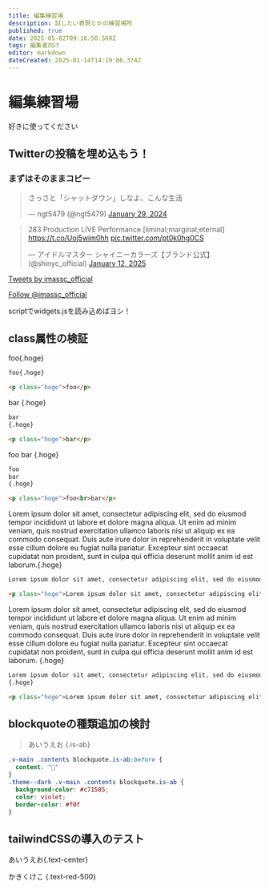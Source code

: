 ```yaml
---
title: 編集練習場
description: 試したい表現とかの練習場所
published: true
date: 2025-05-02T09:16:50.560Z
tags: 編集者向け
editor: markdown
dateCreated: 2025-01-14T14:19:06.374Z
---
```


# 編集練習場
好きに使ってください

## Twitterの投稿を埋め込もう！

### まずはそのままコピー

<blockquote class="twitter-tweet" data-theme="dark" data-dnt="true"><p lang="ja" dir="ltr">さっさと「シャットダウン」しなよ、こんな生活</p>&mdash; ngt5479 (@ngt5479) <a href="https://twitter.com/ngt5479/status/1751960924234330207?ref_src=twsrc%5Etfw">January 29, 2024</a></blockquote>

<blockquote class="twitter-tweet" data-theme="dark" data-dnt="true" data-media-max-width="560">
  <p lang="ja" dir="ltr">283 Production LIVE Performance [liminal;marginal;eternal]
    <a href="https://t.co/Uoj5wim0hh">https://t.co/Uoj5wim0hh</a>
    <a href="https://t.co/pt0k0hg0CS">pic.twitter.com/pt0k0hg0CS</a>
  </p>
  &mdash; アイドルマスター シャイニーカラーズ【ブランド公式】(@shinyc_official) 
  <a href="https://twitter.com/shinyc_official/status/1878355175469113483?ref_src=twsrc%5Etfw">January 12, 2025</a>
</blockquote>

<a class="twitter-timeline" data-lang="ja" data-dnt="true" data-width="500" data-height="900" data-theme="dark" href="https://twitter.com/imassc_official?ref_src=twsrc%5Etfw">Tweets by imassc_official</a>

<a href="https://x.com/imassc_official?ref_src=twsrc%5Etfw" class="twitter-follow-button" data-lang="ja" data-dnt="true" data-show-count="false">Follow @imassc_official</a>

scriptでwidgets.jsを読み込めばヨシ！

## class属性の検証

foo{.hoge}
```md
foo{.hoge}
```
```html
<p class="hoge">foo</p>
```

bar
{.hoge}
```md
bar
{.hoge}
```
```html
<p class="hoge">bar</p>
```

foo
bar
{.hoge}
```md
foo
bar
{.hoge}
```
```html
<p class="hoge">foo<br>bar</p>
```

Lorem ipsum dolor sit amet, consectetur adipiscing elit, sed do eiusmod tempor incididunt ut labore et dolore magna aliqua. Ut enim ad minim veniam, quis nostrud exercitation ullamco laboris nisi ut aliquip ex ea commodo consequat. Duis aute irure dolor in reprehenderit in voluptate velit esse cillum dolore eu fugiat nulla pariatur. Excepteur sint occaecat cupidatat non proident, sunt in culpa qui officia deserunt mollit anim id est laborum.{.hoge}
```md
Lorem ipsum dolor sit amet, consectetur adipiscing elit, sed do eiusmod tempor incididunt ut labore et dolore magna aliqua. Ut enim ad minim veniam, quis nostrud exercitation ullamco laboris nisi ut aliquip ex ea commodo consequat. Duis aute irure dolor in reprehenderit in voluptate velit esse cillum dolore eu fugiat nulla pariatur. Excepteur sint occaecat cupidatat non proident, sunt in culpa qui officia deserunt mollit anim id est laborum.{.hoge}
```
```html
<p class="hoge">Lorem ipsum dolor sit amet, consectetur adipiscing elit, sed do eiusmod tempor incididunt ut labore et dolore magna aliqua. Ut enim ad minim veniam, quis nostrud exercitation ullamco laboris nisi ut aliquip ex ea commodo consequat. Duis aute irure dolor in reprehenderit in voluptate velit esse cillum dolore eu fugiat nulla pariatur. Excepteur sint occaecat cupidatat non proident, sunt in culpa qui officia deserunt mollit anim id est laborum.</p>
```

Lorem ipsum dolor sit amet, consectetur adipiscing elit, sed do eiusmod tempor incididunt ut labore et dolore magna aliqua. Ut enim ad minim veniam, quis nostrud exercitation ullamco laboris nisi ut aliquip ex ea commodo consequat. Duis aute irure dolor in reprehenderit in voluptate velit esse cillum dolore eu fugiat nulla pariatur. Excepteur sint occaecat cupidatat non proident, sunt in culpa qui officia deserunt mollit anim id est laborum.
{.hoge}
```md
Lorem ipsum dolor sit amet, consectetur adipiscing elit, sed do eiusmod tempor incididunt ut labore et dolore magna aliqua. Ut enim ad minim veniam, quis nostrud exercitation ullamco laboris nisi ut aliquip ex ea commodo consequat. Duis aute irure dolor in reprehenderit in voluptate velit esse cillum dolore eu fugiat nulla pariatur. Excepteur sint occaecat cupidatat non proident, sunt in culpa qui officia deserunt mollit anim id est laborum.
{.hoge}
```
```html
<p class="hoge">Lorem ipsum dolor sit amet, consectetur adipiscing elit, sed do eiusmod tempor incididunt ut labore et dolore magna aliqua. Ut enim ad minim veniam, quis nostrud exercitation ullamco laboris nisi ut aliquip ex ea commodo consequat. Duis aute irure dolor in reprehenderit in voluptate velit esse cillum dolore eu fugiat nulla pariatur. Excepteur sint occaecat cupidatat non proident, sunt in culpa qui officia deserunt mollit anim id est laborum.</p>
```

## blockquoteの種類追加の検討

> あいうえお
{.is-ab}

```css
.v-main .contents blockquote.is-ab:before {
  content: "󰇉"
}
.theme--dark .v-main .contents blockquote.is-ab {
  background-color: #c71585;
  color: violet;
  border-color: #f0f
}
```

## tailwindCSSの導入のテスト

あいうえお{.text-center}

かきくけこ
{.text-red-500}













